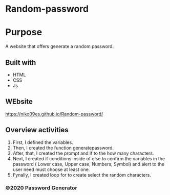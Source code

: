 # Random-password

# Purpose
A website that offers generate a random password.

## Built with 
* HTML
* CSS
* Js

## WEbsite
https://niko09es.github.io/Random-password/

## Overview activities

1. First, I defined the variables.
2. Then, I created the function generatepassword.
3. After, that, I created the prompt and if to the how many characters.
4. Next, I created if conditions inside of else to confirm the variables in the password ( Lower case, Upper case, Numbers, Symbol) and alert to the user need must choose at least one.
5. Fynally, I created loop for to create select the random characters. 

### ©️2020 Password Generator